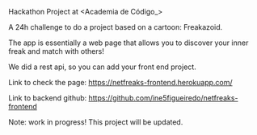 Hackathon Project at <Academia de Código_>

A 24h challenge to do a project based on a cartoon: Freakazoid.

The app is essentially a web page that allows you to discover your inner freak and match with others!

We did a rest api, so you can add your front end project.

Link to check the page:
https://netfreaks-frontend.herokuapp.com/

Link to backend github:
https://github.com/ine5figueiredo/netfreaks-frontend

Note: work in progress! This project will be updated.
